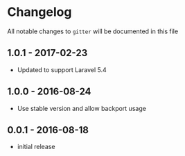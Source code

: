 # Changelog

All notable changes to `gitter` will be documented in this file

## 1.0.1 - 2017-02-23

- Updated to support Laravel 5.4

## 1.0.0 - 2016-08-24

- Use stable version and allow backport usage

## 0.0.1 - 2016-08-18

- initial release
